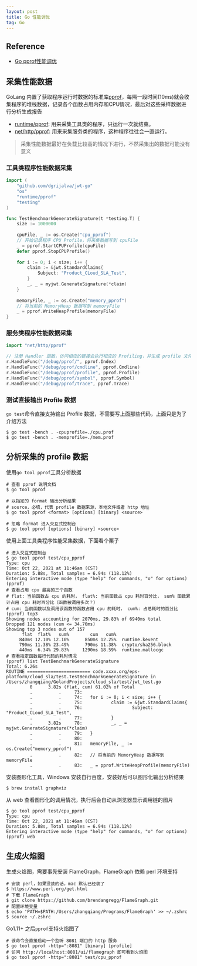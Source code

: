 ```yaml
---
layout: post
title: Go 性能调优
tag: Go
---
```


## Reference
* [Go pprof性能调优](https://www.cnblogs.com/nickchen121/p/11517452.html)

## 采集性能数据
GoLang 内置了获取程序运行时数据的标准库[pprof](https://pkg.go.dev/runtime/pprof#hdr-Profiling_a_Go_program)，每隔一段时间(10ms)就会收集程序的堆栈数据，记录各个函数占用内存和CPU情况，最后对这些采样数据进行分析生成报告
* [runtime/pprof](https://pkg.go.dev/runtime/pprof): 用来采集工具类的程序，只运行一次就结束。
* [net/http/pprof](https://pkg.go.dev/net/http/pprof): 用来采集服务类的程序，这种程序往往会一直运行。

> 采集性能数据最好在负载比较高的情况下进行，不然采集出的数据可能没有意义

### 工具类程序性能数据采集
```go
import (
	"github.com/dgrijalva/jwt-go"
	"os"
	"runtime/pprof"
	"testing"
)

func TestBenchmarkGenerateSignature(t *testing.T) {
	size := 1000000
	
	cpuFile, _ := os.Create("cpu_pprof")
	// 开始记录程序 CPU Profile，将采集数据写到 cpuFile
	_ = pprof.StartCPUProfile(cpuFile)
	defer pprof.StopCPUProfile()
	
	for i := 0; i < size; i++ {
		claim := &jwt.StandardClaims{
			Subject: "Product_CLoud_SLA_Test",
		}
		_, _ = myjwt.GenerateSignature(*claim)
	}
	
	memoryFile, _ := os.Create("memory_pprof")
	// 将当前的 MemoryHeap 数据写到 memoryFile
	_ = pprof.WriteHeapProfile(memoryFile)
}
```

### 服务类程序性能数据采集
```go
import "net/http/pprof"

// 注册 Handler 函数，访问相应的链接会执行相应的 Profiling，并生成 profile 文件以供下载
r.HandleFunc("/debug/pprof/", pprof.Index)
r.HandleFunc("/debug/pprof/cmdline", pprof.Cmdline)
r.HandleFunc("/debug/pprof/profile", pprof.Profile)
r.HandleFunc("/debug/pprof/symbol", pprof.Symbol)
r.HandleFunc("/debug/pprof/trace", pprof.Trace)
```

### 测试直接输出 Profile 数据
`go test`命令直接支持输出 Profile 数据，不需要写上面那些代码，上面只是为了介绍方法
```shell
$ go test -bench . -cpuprofile=./cpu.prof
$ go test -bench . -memprofile=./mem.prof
```

## 分析采集的 profile 数据
使用`go tool pprof`工具分析数据

```shell
# 查看 pprof 说明文档
$ go tool pprof

# 以指定的 format 输出分析结果
# source，必填，代表 profile 数据来源，本地文件或者 http 地址
$ go tool pprof <format> [options] [binary] <source>

# 忽略 format 进入交互式控制台
$ go tool pprof [options] [binary] <source> 
```

使用上面工具类程序性能采集数据，下面看个栗子
```shell
# 进入交互式控制台
$ go tool pprof test/cpu_pprof
Type: cpu
Time: Oct 22, 2021 at 11:46am (CST)
Duration: 5.88s, Total samples = 6.94s (118.12%)
Entering interactive mode (type "help" for commands, "o" for options)
(pprof) 
# 查看占用 cpu 最高的三个函数
# flat: 当前函数占 cpu 的耗时， flat%: 当前函数占 cpu 耗时百分比， sum% 函数累计占用 cpu 耗时百分比（函数被调用多次？）
# cum: 当前函数以及调用该函数的函数占用 cpu 的耗时， cum%: 占总耗时的百分比
(pprof) top3
Showing nodes accounting for 2070ms, 29.83% of 6940ms total
Dropped 121 nodes (cum <= 34.70ms)
Showing top 3 nodes out of 157
      flat  flat%   sum%        cum   cum%
     840ms 12.10% 12.10%      850ms 12.25%  runtime.kevent
     790ms 11.38% 23.49%      790ms 11.38%  crypto/sha256.block
     440ms  6.34% 29.83%     1290ms 18.59%  runtime.mallocgc
# 查看指定函数每行代码的耗时情况
(pprof) list TestBenchmarkGenerateSignature
Total: 6.26s
ROUTINE ======================== code.xxxx.org/eps-platform/cloud_sla/test.TestBenchmarkGenerateSignature in /Users/zhangqiang/GolandProjects/cloud_sla/test/jwt_test.go
         0      3.82s (flat, cum) 61.02% of Total
         .          .     73:
         .          .     74:   for i := 0; i < size; i++ {
         .          .     75:           claim := &jwt.StandardClaims{
         .          .     76:                   Subject: "Product_CLoud_SLA_Test",
         .          .     77:           }
         .      3.82s     78:           _, _ = myjwt.GenerateSignature(*claim)
         .          .     79:   }
         .          .     80:
         .          .     81:   memoryFile, _ := os.Create("memory_pprof")
         .          .     82:   // 将当前的 MemoryHeap 数据写到 memoryFile
         .          .     83:   _ = pprof.WriteHeapProfile(memoryFile)
```

安装图形化工具，Windows 安装自行百度，安装好后可以图形化输出分析结果
```shell
$ brew install graphviz
```

从 web 查看图形化的调用情况，执行后会自动从浏览器显示调用链的图片
```shell
$ go tool pprof test/cpu_pprof
Type: cpu
Time: Oct 22, 2021 at 11:46am (CST)
Duration: 5.88s, Total samples = 6.94s (118.12%)
Entering interactive mode (type "help" for commands, "o" for options) 
(pprof) web
```

## 生成火焰图
生成火焰图，需要事先安装 FlameGraph，FlameGraph 依赖 perl 环境支持
```shell
# 安装 perl，如果没装的话，mac 默认已经装了
$ https://www.perl.org/get.html
# 下载 FlameGraph
$ git clone https://github.com/brendangregg/FlameGraph.git
# 配置环境变量
$ echo 'PATH=$PATH:/Users/zhangqiang/Programs/FlameGraph' >> ~/.zshrc
$ source ~/.zshrc
```

Go1.11+ 之后`pprof`支持火焰图了
```shell
# 该命令会直接启动一个监听 8081 端口的 http 服务
$ go tool pprof -http=":8081" [binary] [profile]
# 访问 http://localhost:8081/ui/flamegraph 即可看到火焰图
$ go tool pprof -http=":8081" test/cpu_pprof
```
